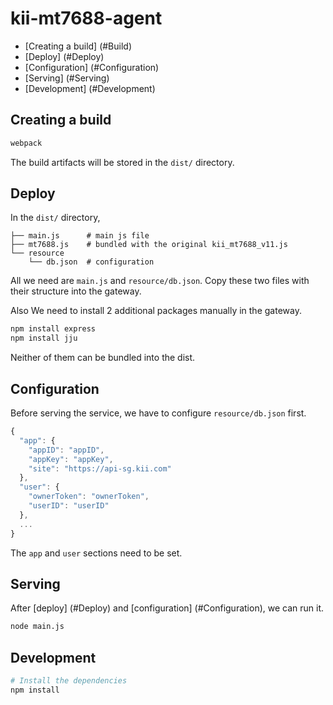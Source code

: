 # kii-mt7688-agent

* [Creating a build] (#Build)
* [Deploy] (#Deploy)
* [Configuration] (#Configuration)
* [Serving] (#Serving)
* [Development] (#Development)

<a name="Build"></a>
## Creating a build
```sh
webpack
```
The build artifacts will be stored in the `dist/` directory.

<a name="Deploy"></a>
## Deploy
In the `dist/` directory,
```
├── main.js      # main js file
├── mt7688.js    # bundled with the original kii_mt7688_v11.js
└── resource
    └── db.json  # configuration
```
All we need are `main.js` and `resource/db.json`.
Copy these two files with their structure into the gateway.

Also We need to install 2 additional packages manually in the gateway.
```sh
npm install express
npm install jju
```
Neither of them can be bundled into the dist.

<a name="Configuration"></a>
## Configuration
Before serving the service, we have to configure `resource/db.json` first.
```javascript
{
  "app": {
    "appID": "appID",
    "appKey": "appKey",
    "site": "https://api-sg.kii.com"
  },
  "user": {
    "ownerToken": "ownerToken",
    "userID": "userID"
  },
  ...
}
```
The `app` and `user` sections need to be set.

<a name="Serving"></a>
## Serving
After [deploy] (#Deploy) and [configuration] (#Configuration), we can run it.
```sh
node main.js
```

<a name="Development"></a>
## Development
```sh
# Install the dependencies
npm install
```
